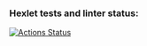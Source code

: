 ### Hexlet tests and linter status:
[![Actions Status](https://github.com/wassermanum/java-project-lvl2/workflows/hexlet-check/badge.svg)](https://github.com/wassermanum/java-project-lvl2/actions)